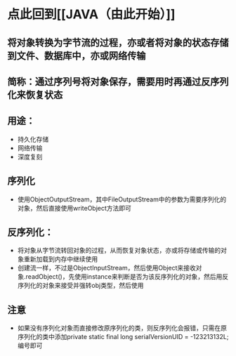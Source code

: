# 点此回到[[JAVA（由此开始）]]

## 将对象转换为字节流的过程，亦或者将对象的状态存储到文件、数据库中，亦或网络传输

## 简称：通过序列号将对象保存，需要用时再通过反序列化来恢复状态

## 用途：
- 持久化存储
- 网络传输
- 深度复刻

## 序列化
- 使用ObjectOutputStream，其中FileOutputStream中的参数为需要序列化的对象，然后直接使用writeObject方法即可




## 反序列化：
- 将对象从字节流转回对象的过程，从而恢复对象状态，亦或将存储或传输的对象重新加载到内存中继续使用
- 创建流一样，不过是ObjectInputStream，然后使用Object来接收对象.readObject()，先使用instance来判断是否为该反序列化的对象，然后用反序列化的对象来接受并强转obj类型，然后使用

## 注意
- 如果没有序列化对象而直接修改原序列化的类，则反序列化会报错，只需在原序列化的类中添加private static final long serialVersionUID = -123213132L;  编号即可
